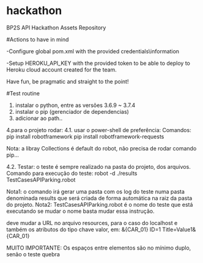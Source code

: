 # hackathon
BP2S API Hackathon Assets Repository

#Actions to have in mind

-Configure global pom.xml with the provided credentials\information

-Setup HEROKU_API_KEY with the provided token to be able to deploy to Heroku cloud account created for the team. 

Have fun, be pragmatic and straight to the point!

#Test routine
1. instalar o python, entre as versões 3.6.9 ~ 3.7.4
2. instalar o pip (gerenciador de dependencias)
3. adicionar ao path..

4.para o projeto rodar:
4.1. usar o power-shell de preferência:
Comandos:
 pip install robotframework
 pip install robotframework-requests

Nota: a libray Collections é default do robot, não precisa de rodar comando pip...

4.2. Testar: o teste é sempre realizado na pasta do projeto, dos arquivos.
Comando para execução do teste:
 robot -d ./results TestCasesAPIParking.robot

Nota1: o comando irá gerar uma pasta com os log do teste numa pasta denominada results que será criada de forma automática na raiz da pasta do projeto.
Nota2: TestCasesAPIParking.robot é o nome do teste que está executando se mudar o nome basta mudar essa instrução.

deve mudar a URL no arquivo resources, para o caso do localhost e também os atributos do tipo chave valor, em: 
&{CAR_01}       ID=1  Title=Value1&{CAR_01} 

MUITO IMPORTANTE: Os espaços entre elementos são no mínimo duplo, senão o teste quebra